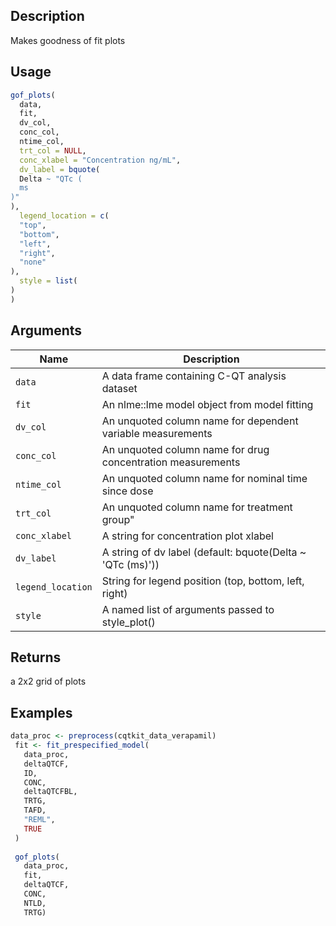 ## Description

Makes goodness of fit plots

## Usage

```r
gof_plots(
  data,
  fit,
  dv_col,
  conc_col,
  ntime_col,
  trt_col = NULL,
  conc_xlabel = "Concentration ng/mL",
  dv_label = bquote(
  Delta ~ "QTc (
  ms
)"
),
  legend_location = c(
  "top",
  "bottom",
  "left",
  "right",
  "none"
),
  style = list(
)
)
```

## Arguments

| Name | Description |
|------|-------------|
| `data` | A data frame containing C-QT analysis dataset |
| `fit` | An nlme::lme model object from model fitting |
| `dv_col` | An unquoted column name for dependent variable measurements |
| `conc_col` | An unquoted column name for drug concentration measurements |
| `ntime_col` | An unquoted column name for nominal time since dose |
| `trt_col` | An unquoted column name for treatment group" |
| `conc_xlabel` | A string for concentration plot xlabel |
| `dv_label` | A string of dv label (default: bquote(Delta ~ 'QTc (ms)')) |
| `legend_location` | String for legend position (top, bottom, left, right) |
| `style` | A named list of arguments passed to style_plot() |

## Returns

a 2x2 grid of plots

## Examples

```r
data_proc <- preprocess(cqtkit_data_verapamil)
 fit <- fit_prespecified_model(
   data_proc,
   deltaQTCF,
   ID,
   CONC,
   deltaQTCFBL,
   TRTG,
   TAFD,
   "REML",
   TRUE
 )
 
 gof_plots(
   data_proc,
   fit,
   deltaQTCF,
   CONC,
   NTLD,
   TRTG)
```


